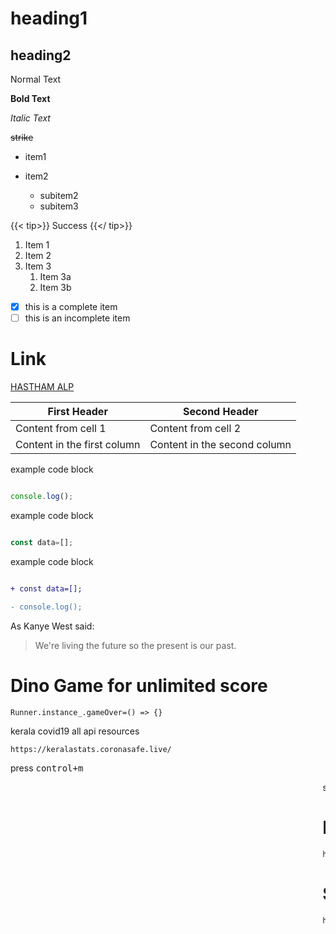 
# heading1
## heading2
Normal Text

**Bold Text**

*Italic Text*

~~strike~~

- item1
- item2
 
  - subitem2
  - subitem3
  
  
  
 {{< tip>}}
Success
{{</ tip>}}
  
 1. Item 1
1. Item 2
1. Item 3
   1. Item 3a
   1. Item 3b
   
   
   
 - [x] this is a complete item
- [ ] this is an incomplete item

# Link

[HASTHAM ALP](https://hasthamalp.gitbook.io/hastham/)



First Header | Second Header
------------ | -------------
Content from cell 1 | Content from cell 2
Content in the first column | Content in the second column




example code block 

```js

console.log();

```



example code block 

```js

const data=[];

```





example code block 

```diff

+ const data=[];

- console.log();

```


As Kanye West said:

> We're living the future so
> the present is our past.

# Dino Game for  unlimited score

```
Runner.instance_.gameOver=() => {}

```


kerala covid19 all api resources

```
https://keralastats.coronasafe.live/
```

press <kbd>control+m</kbd>


<marquee>see you soon</marqeee>

# Linux's 30th Anniversary
```http://anniv.co/linux```
# SongRec is an open-source Shazam client for Linux, 

```https://github.com/marin-m/SongRec```
